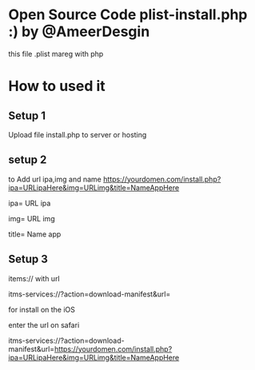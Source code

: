# Open Source Code plist-install.php :) by @AmeerDesgin

this file .plist mareg with php 

# How to used it 

## Setup 1 
Upload file install.php to server or hosting 

## setup 2 
to Add url ipa,img and name 
https://yourdomen.com/install.php?ipa=URLipaHere&img=URLimg&title=NameAppHere

ipa= URL ipa

img= URL img 

title= Name app
## Setup 3 

items:// with url 

itms-services://?action=download-manifest&url=

for install on the iOS 

enter the url on safari

itms-services://?action=download-manifest&url=https://yourdomen.com/install.php?ipa=URLipaHere&img=URLimg&title=NameAppHere

